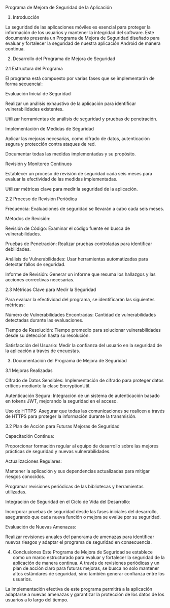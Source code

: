 Programa de Mejora de Seguridad de la Aplicación

1. Introducción

La seguridad de las aplicaciones móviles es esencial para proteger la información de los usuarios y mantener la integridad del software. Este documento presenta un Programa de Mejora de Seguridad diseñado para evaluar y fortalecer la seguridad de nuestra aplicación Android de manera continua.

2. Desarrollo del Programa de Mejora de Seguridad

2.1 Estructura del Programa

El programa está compuesto por varias fases que se implementarán de forma secuencial:

Evaluación Inicial de Seguridad

Realizar un análisis exhaustivo de la aplicación para identificar vulnerabilidades existentes.

Utilizar herramientas de análisis de seguridad y pruebas de penetración.

Implementación de Medidas de Seguridad

Aplicar las mejoras necesarias, como cifrado de datos, autenticación segura y protección contra ataques de red.

Documentar todas las medidas implementadas y su propósito.

Revisión y Monitoreo Continuos

Establecer un proceso de revisión de seguridad cada seis meses para evaluar la efectividad de las medidas implementadas.

Utilizar métricas clave para medir la seguridad de la aplicación.

2.2 Proceso de Revisión Periódica

Frecuencia: Evaluaciones de seguridad se llevarán a cabo cada seis meses.

Métodos de Revisión:

Revisión de Código: Examinar el código fuente en busca de vulnerabilidades.

Pruebas de Penetración: Realizar pruebas controladas para identificar debilidades.

Análisis de Vulnerabilidades: Usar herramientas automatizadas para detectar fallos de seguridad.

Informe de Revisión: Generar un informe que resuma los hallazgos y las acciones correctivas necesarias.

2.3 Métricas Clave para Medir la Seguridad 

Para evaluar la efectividad del programa, se identificarán las siguientes métricas:

Número de Vulnerabilidades Encontradas: Cantidad de vulnerabilidades detectadas durante las evaluaciones.

Tiempo de Resolución: Tiempo promedio para solucionar vulnerabilidades desde su detección hasta su resolución.

Satisfacción del Usuario: Medir la confianza del usuario en la seguridad de la aplicación a través de encuestas.

3. Documentación del Programa de Mejora de Seguridad

3.1 Mejoras Realizadas

Cifrado de Datos Sensibles: Implementación de cifrado para proteger datos críticos mediante la clase EncryptionUtil.

Autenticación Segura: Integración de un sistema de autenticación basado en tokens JWT, mejorando la seguridad en el acceso.

Uso de HTTPS: Asegurar que todas las comunicaciones se realicen a través de HTTPS para proteger la información durante la transmisión.

3.2 Plan de Acción para Futuras Mejoras de Seguridad

Capacitación Continua:

Proporcionar formación regular al equipo de desarrollo sobre las mejores prácticas de seguridad y nuevas vulnerabilidades.

Actualizaciones Regulares:

Mantener la aplicación y sus dependencias actualizadas para mitigar riesgos conocidos.

Programar revisiones periódicas de las bibliotecas y herramientas utilizadas.

Integración de Seguridad en el Ciclo de Vida del Desarrollo:

Incorporar pruebas de seguridad desde las fases iniciales del desarrollo, asegurando que cada nueva función o mejora se evalúe por su seguridad.

Evaluación de Nuevas Amenazas:

Realizar revisiones anuales del panorama de amenazas para identificar nuevos riesgos y adaptar el programa de seguridad en consecuencia.

4. Conclusiones
Este Programa de Mejora de Seguridad se establece como un marco estructurado para evaluar y fortalecer la seguridad de la aplicación de manera continua. A través de revisiones periódicas y un plan de acción claro para futuras mejoras, se busca no solo mantener altos estándares de seguridad, sino también generar confianza entre los usuarios.

La implementación efectiva de este programa permitirá a la aplicación adaptarse a nuevas amenazas y garantizar la protección de los datos de los usuarios a lo largo del tiempo.